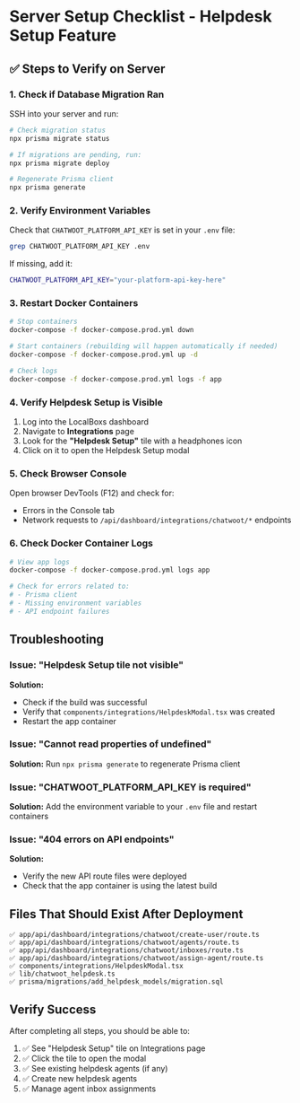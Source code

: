 # Server Setup Checklist - Helpdesk Setup Feature

## ✅ Steps to Verify on Server

### 1. Check if Database Migration Ran

SSH into your server and run:

```bash
# Check migration status
npx prisma migrate status

# If migrations are pending, run:
npx prisma migrate deploy

# Regenerate Prisma client
npx prisma generate
```

### 2. Verify Environment Variables

Check that `CHATWOOT_PLATFORM_API_KEY` is set in your `.env` file:

```bash
grep CHATWOOT_PLATFORM_API_KEY .env
```

If missing, add it:

```bash
CHATWOOT_PLATFORM_API_KEY="your-platform-api-key-here"
```

### 3. Restart Docker Containers

```bash
# Stop containers
docker-compose -f docker-compose.prod.yml down

# Start containers (rebuilding will happen automatically if needed)
docker-compose -f docker-compose.prod.yml up -d

# Check logs
docker-compose -f docker-compose.prod.yml logs -f app
```

### 4. Verify Helpdesk Setup is Visible

1. Log into the LocalBoxs dashboard
2. Navigate to **Integrations** page
3. Look for the **"Helpdesk Setup"** tile with a headphones icon
4. Click on it to open the Helpdesk Setup modal

### 5. Check Browser Console

Open browser DevTools (F12) and check for:
- Errors in the Console tab
- Network requests to `/api/dashboard/integrations/chatwoot/*` endpoints

### 6. Check Docker Container Logs

```bash
# View app logs
docker-compose -f docker-compose.prod.yml logs app

# Check for errors related to:
# - Prisma client
# - Missing environment variables
# - API endpoint failures
```

## Troubleshooting

### Issue: "Helpdesk Setup tile not visible"
**Solution:** 
- Check if the build was successful
- Verify that `components/integrations/HelpdeskModal.tsx` was created
- Restart the app container

### Issue: "Cannot read properties of undefined"
**Solution:** Run `npx prisma generate` to regenerate Prisma client

### Issue: "CHATWOOT_PLATFORM_API_KEY is required"
**Solution:** Add the environment variable to your `.env` file and restart containers

### Issue: "404 errors on API endpoints"
**Solution:** 
- Verify the new API route files were deployed
- Check that the app container is using the latest build

## Files That Should Exist After Deployment

```
✅ app/api/dashboard/integrations/chatwoot/create-user/route.ts
✅ app/api/dashboard/integrations/chatwoot/agents/route.ts
✅ app/api/dashboard/integrations/chatwoot/inboxes/route.ts
✅ app/api/dashboard/integrations/chatwoot/assign-agent/route.ts
✅ components/integrations/HelpdeskModal.tsx
✅ lib/chatwoot_helpdesk.ts
✅ prisma/migrations/add_helpdesk_models/migration.sql
```

## Verify Success

After completing all steps, you should be able to:
1. ✅ See "Helpdesk Setup" tile on Integrations page
2. ✅ Click the tile to open the modal
3. ✅ See existing helpdesk agents (if any)
4. ✅ Create new helpdesk agents
5. ✅ Manage agent inbox assignments

